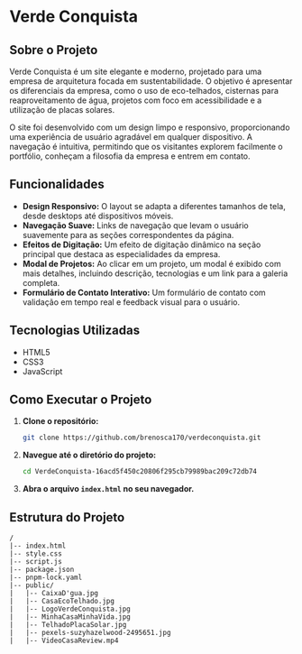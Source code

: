# Verde Conquista

## Sobre o Projeto

Verde Conquista é um site elegante e moderno, projetado para uma empresa de arquitetura focada em sustentabilidade. O objetivo é apresentar os diferenciais da empresa, como o uso de eco-telhados, cisternas para reaproveitamento de água, projetos com foco em acessibilidade e a utilização de placas solares.

O site foi desenvolvido com um design limpo e responsivo, proporcionando uma experiência de usuário agradável em qualquer dispositivo. A navegação é intuitiva, permitindo que os visitantes explorem facilmente o portfólio, conheçam a filosofia da empresa e entrem em contato.

## Funcionalidades

  * **Design Responsivo:** O layout se adapta a diferentes tamanhos de tela, desde desktops até dispositivos móveis.
  * **Navegação Suave:** Links de navegação que levam o usuário suavemente para as seções correspondentes da página.
  * **Efeitos de Digitação:** Um efeito de digitação dinâmico na seção principal que destaca as especialidades da empresa.
  * **Modal de Projetos:** Ao clicar em um projeto, um modal é exibido com mais detalhes, incluindo descrição, tecnologias e um link para a galeria completa.
  * **Formulário de Contato Interativo:** Um formulário de contato com validação em tempo real e feedback visual para o usuário.

## Tecnologias Utilizadas

  * HTML5
  * CSS3
  * JavaScript

## Como Executar o Projeto

1.  **Clone o repositório:**
    ```bash
    git clone https://github.com/brenosca170/verdeconquista.git
    ```
2.  **Navegue até o diretório do projeto:**
    ```bash
    cd VerdeConquista-16acd5f450c20806f295cb79989bac209c72db74
    ```
3.  **Abra o arquivo `index.html` no seu navegador.**

## Estrutura do Projeto

```
/
|-- index.html
|-- style.css
|-- script.js
|-- package.json
|-- pnpm-lock.yaml
|-- public/
|   |-- CaixaD'gua.jpg
|   |-- CasaEcoTelhado.jpg
|   |-- LogoVerdeConquista.jpg
|   |-- MinhaCasaMinhaVida.jpg
|   |-- TelhadoPlacaSolar.jpg
|   |-- pexels-suzyhazelwood-2495651.jpg
|   |-- VideoCasaReview.mp4
```
